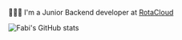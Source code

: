 


👩🏻‍💻 I'm a Junior Backend developer at [RotaCloud](https://rotacloud.com/)


![Fabi's GitHub stats](https://github-readme-stats.vercel.app/api?username=Fasara&show_icons=true&theme=jolly)
